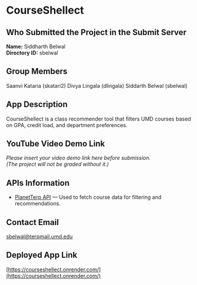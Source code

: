 # CourseShellect

## Who Submitted the Project in the Submit Server
**Name:** Siddharth Belwal  
**Directory ID:** sbelwal

## Group Members
<!-- Add group members here -->
<!-- Example: Jane Doe (janedoe) -->
Saanvi Kataria (skatari2)
Divya Lingala (dlingala)
Siddarth Belwal (sbelwal)

## App Description
CourseShellect is a class recommender tool that filters UMD courses based on GPA, credit load, and department preferences.

## YouTube Video Demo Link
*Please insert your video demo link here before submission.*  
_(The project will not be graded without it.)_

## APIs Information
- [PlanetTerp API](https://api.planetterp.com/) — Used to fetch course data for filtering and recommendations.

## Contact Email
sbelwal@terpmail.umd.edu

## Deployed App Link
[https://courseshellect.onrender.com/](https://courseshellect.onrender.com/)
